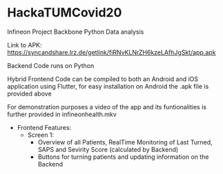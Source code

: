 # HackaTUMCovid20
Infineon Project Backbone Python Data analysis

Link to APK: https://syncandshare.lrz.de/getlink/fiRNvKLNrZH6kzeLAfhJgSkt/app.apk 

Backend Code runs on Python 

Hybrid Frontend Code can be compiled to both an Android and iOS application using Flutter, for easy installation on Android the .apk file is provided above

For demonstration purposes a video of the app and its funtionalities is further provided in infineonhealth.mkv
  
  
  
  
  
* Frontend Features:    
   * Screen 1:  
     *  Overview of all Patients, RealTime Monitoring of Last Turned, SAPS and Sevirity Score (calculated by Backend)    
     *  Buttons for turning patients and updating information on the Backend      
